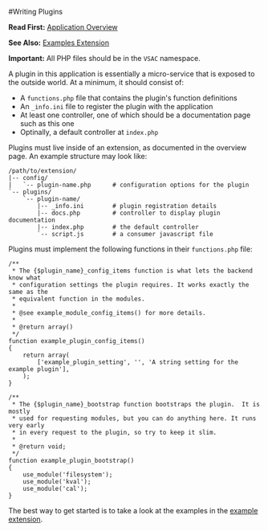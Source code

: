 #Writing Plugins

**Read First:** [Application Overview](./overview.md)

**See Also:** [Examples Extension](https://github.com/EurActiv/VSAC-Examples)

**Important:** All PHP files should be in the `VSAC` namespace.

A plugin in this application is essentially a micro-service that is exposed to the outside world. At a minimum, it should consist of:

  * A `functions.php` file that contains the plugin's function definitions
  * An `_info.ini` file to register the plugin with the application
  * At least one controller, one of which should be a documentation page such as this one
  * Optinally, a default controller at `index.php`

Plugins must live inside of an extension, as documented in the overview page. An example structure may look like:

    /path/to/extension/
    |-- config/
    |   `-- plugin-name.php      # configuration options for the plugin
    `-- plugins/
        `-- plugin-name/
            |-- _info.ini        # plugin registration details
            |-- docs.php         # controller to display plugin documentation
            |-- index.php        # the default controller
            `-- script.js        # a consumer javascript file

Plugins must implement the following functions in their `functions.php` file:

    /**
     * The {$plugin_name}_config_items function is what lets the backend know what
     * configuration settings the plugin requires. It works exactly the same as the
     * equivalent function in the modules.
     *
     * @see example_module_config_items() for more details.
     *
     * @return array()
     */
    function example_plugin_config_items()
    {
        return array(
            ['example_plugin_setting', '', 'A string setting for the example plugin'],
        );
    }

    /**
     * The {$plugin_name}_bootstrap function bootstraps the plugin.  It is mostly
     * used for requesting modules, but you can do anything here. It runs very early
     * in every request to the plugin, so try to keep it slim.
     *
     * @return void;
     */
    function example_plugin_bootstrap()
    {
        use_module('filesystem');
        use_module('kval');
        use_module('cal');
    }


The best way to get started is to take a look at the examples in the [example extension](https://github.com/EurActiv/VSAC-Examples).
